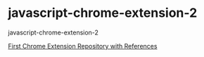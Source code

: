 # javascript-chrome-extension-2
javascript-chrome-extension-2


[First Chrome Extension Repository with References](https://github.com/CoderSales/automate-copying-open-urls-javascript/tree/main)
